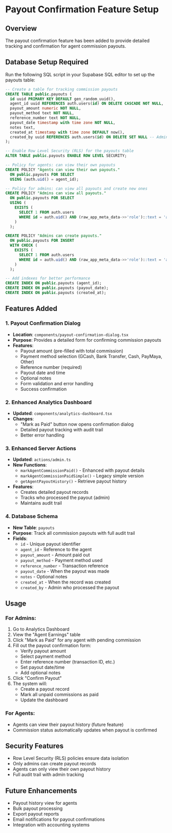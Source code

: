 # Payout Confirmation Feature Setup

## Overview
The payout confirmation feature has been added to provide detailed tracking and confirmation for agent commission payouts.

## Database Setup Required

Run the following SQL script in your Supabase SQL editor to set up the payouts table:

```sql
-- Create a table for tracking commission payouts
CREATE TABLE public.payouts (
  id uuid PRIMARY KEY DEFAULT gen_random_uuid(),
  agent_id uuid REFERENCES auth.users(id) ON DELETE CASCADE NOT NULL,
  payout_amount numeric NOT NULL,
  payout_method text NOT NULL,
  reference_number text NOT NULL,
  payout_date timestamp with time zone NOT NULL,
  notes text,
  created_at timestamp with time zone DEFAULT now(),
  created_by uuid REFERENCES auth.users(id) ON DELETE SET NULL -- Admin who processed the payout
);

-- Enable Row Level Security (RLS) for the payouts table
ALTER TABLE public.payouts ENABLE ROW LEVEL SECURITY;

-- Policy for agents: can view their own payouts
CREATE POLICY "Agents can view their own payouts."
  ON public.payouts FOR SELECT
  USING (auth.uid() = agent_id);

-- Policy for admins: can view all payouts and create new ones
CREATE POLICY "Admins can view all payouts."
  ON public.payouts FOR SELECT
  USING (
    EXISTS (
      SELECT 1 FROM auth.users
      WHERE id = auth.uid() AND (raw_app_meta_data->>'role')::text = 'admin'
    )
  );

CREATE POLICY "Admins can create payouts."
  ON public.payouts FOR INSERT
  WITH CHECK (
    EXISTS (
      SELECT 1 FROM auth.users
      WHERE id = auth.uid() AND (raw_app_meta_data->>'role')::text = 'admin'
    )
  );

-- Add indexes for better performance
CREATE INDEX ON public.payouts (agent_id);
CREATE INDEX ON public.payouts (payout_date);
CREATE INDEX ON public.payouts (created_at);
```

## Features Added

### 1. Payout Confirmation Dialog
- **Location**: `components/payout-confirmation-dialog.tsx`
- **Purpose**: Provides a detailed form for confirming commission payouts
- **Features**:
  - Payout amount (pre-filled with total commission)
  - Payment method selection (GCash, Bank Transfer, Cash, PayMaya, Other)
  - Reference number (required)
  - Payout date and time
  - Optional notes
  - Form validation and error handling
  - Success confirmation

### 2. Enhanced Analytics Dashboard
- **Updated**: `components/analytics-dashboard.tsx`
- **Changes**:
  - "Mark as Paid" button now opens confirmation dialog
  - Detailed payout tracking with audit trail
  - Better error handling

### 3. Enhanced Server Actions
- **Updated**: `actions/admin.ts`
- **New Functions**:
  - `markAgentCommissionPaid()` - Enhanced with payout details
  - `markAgentCommissionPaidSimple()` - Legacy simple version
  - `getAgentPayoutHistory()` - Retrieve payout history
- **Features**:
  - Creates detailed payout records
  - Tracks who processed the payout (admin)
  - Maintains audit trail

### 4. Database Schema
- **New Table**: `payouts`
- **Purpose**: Track all commission payouts with full audit trail
- **Fields**:
  - `id` - Unique payout identifier
  - `agent_id` - Reference to the agent
  - `payout_amount` - Amount paid out
  - `payout_method` - Payment method used
  - `reference_number` - Transaction reference
  - `payout_date` - When the payout was made
  - `notes` - Optional notes
  - `created_at` - When the record was created
  - `created_by` - Admin who processed the payout

## Usage

### For Admins:
1. Go to Analytics Dashboard
2. View the "Agent Earnings" table
3. Click "Mark as Paid" for any agent with pending commission
4. Fill out the payout confirmation form:
   - Verify payout amount
   - Select payment method
   - Enter reference number (transaction ID, etc.)
   - Set payout date/time
   - Add optional notes
5. Click "Confirm Payout"
6. The system will:
   - Create a payout record
   - Mark all unpaid commissions as paid
   - Update the dashboard

### For Agents:
- Agents can view their payout history (future feature)
- Commission status automatically updates when payout is confirmed

## Security Features
- Row Level Security (RLS) policies ensure data isolation
- Only admins can create payout records
- Agents can only view their own payout history
- Full audit trail with admin tracking

## Future Enhancements
- Payout history view for agents
- Bulk payout processing
- Export payout reports
- Email notifications for payout confirmations
- Integration with accounting systems